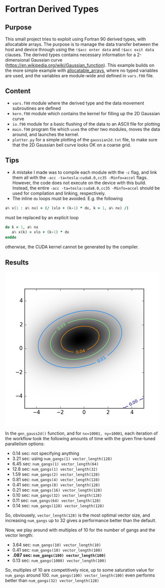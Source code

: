 # Fortran Derived Types

## Purpose
This small project tries to exploit using Fortran 90 derived types, with allocatable arrays. The purpose is to manage the data transfer between the host and device through using the `!$acc enter data` and `!$acc exit data` clauses. The derived types contains necessary information for a 2-dimensional Gaussian curve (https://en.wikipedia.org/wiki/Gaussian_function). This example builds on the more simple example with [allocatable_arrays](https://github.com/moravveji/OpenACC/tree/master/allocatable_arrays), where no typed variables are used, and the variables are module-wide and defined in `vars.f90` file.

## Content
+ `vars.f90` module where the derived type and the data movement subroutines are defined
+ `kern.f90` module which contains the kernel for filling up the 2D Gaussian curve
+ `io.f90` module for a basic flushing of the data to an ASCII file for plotting
+ `main.f90` program file which `use`s the other two modules, moves the data around, and launches the kernel.
+ `plotter.py` for a simple plotting of the `gaussian2d.txt` file, to make sure that the 2D Gaussian bell curve looks OK on a coarse grid.

## Tips
+ A mistake I made was to compile each module with the `-c` flag, and link them all with the `-acc -ta=tesla:cuda8.0,cc35 -Minfo=accel` flags. However, the code does not execute on the device with this build. Instead, the entire `-acc -ta=tesla:cuda8.0,cc35 -Minfo=accel` should be used for compilation and linking, respectively.
+ The inline `do` loops must be avoided. E.g. the following 
```fortran 
a% x(1 : a% nx) = (/ (xlo + (k-1) * dx, k = 1, a% nx) /)
```
must be replaced by an explicit loop

```fortran 
do k = 1, a% nx
   a% x(k) = xlo + (k-1) * dx
enddo 
```
otherwise, the CUDA kernel cannot be generated by the compiler.

## Results
![image](gaussian2d.png)

In the `gen_gauss2d()` function, and for `nx=10001, ny=10001`, each iteration of the workflow took the following amounts of time with the given fine-tuned parallelism options:
+ 0.14 sec: not specifying anything
+ 3.21 sec: using `num_gangs(1) vector_length(128)` 
+ 6.45 sec: `num_gangs(1) vector_length(64)` 
+ 12.8 sec: `num_gangs(1) vector_length(32)` 
+ 1.59 sec: `num_gangs(2) vector_length(128)` 
+ 0.81 sec: `num_gangs(4) vector_length(128)` 
+ 0.41 sec: `num_gangs(8) vector_length(128)` 
+ 0.21 sec: `num_gangs(16) vector_length(128)` 
+ 0.10 sec: `num_gangs(32) vector_length(128)` 
+ 0.11 sec: `num_gangs(64) vector_length(128)` 
+ 0.14 sec: `num_gangs(128) vector_length(128)` 

So, obviousely, `vector_length(128)` is the most optimal vector size, and increasing `num_gangs` up to 32 gives a performance better than the default.

Now, we play around with multiples of 10 for the number of gangs and the vector length:
+ 3.64 sec: `num_gangs(10) vector_length(10)` 
+ 0.41 sec: `num_gangs(10) vector_length(100)` 
+ **.087 sec: `num_gangs(100) vector_length(100)`**
+ 0.13 sec: `num_gangs(1000) vector_length(100)` 

So, multiples of 10 are competitively nice, up to some saturation value for `num_gangs` around 100. `num_gangs(100) vector_length(100)` even performs better than `num_gangs(32) vector_length(128)`

